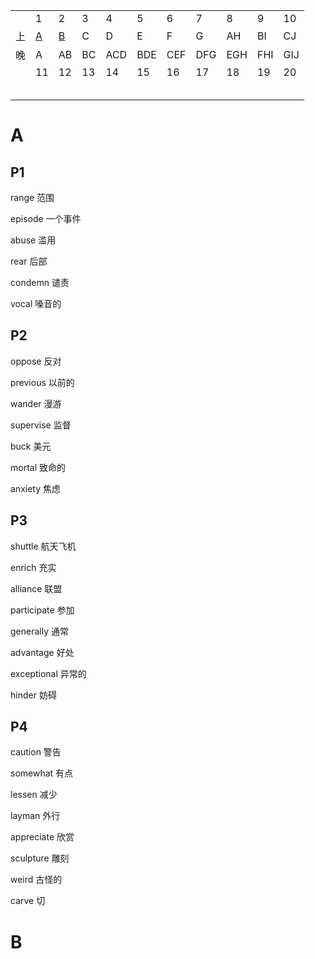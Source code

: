 |      |         |         |      |      |      |      |      |      |      |      |
| ---- | ------- | ------- | ---- | ---- | ---- | ---- | ---- | ---- | ---- | ---- |
|      | 1       | 2       | 3    | 4    | 5    | 6    | 7    | 8    | 9    | 10   |
| 上   | [A](#A) | [B](#B) | C    | D    | E    | F    | G    | AH   | BI   | CJ   |
| 晚   | A       | AB      | BC   | ACD  | BDE  | CEF  | DFG  | EGH  | FHI  | GIJ  |
|      | 11      | 12      | 13   | 14   | 15   | 16   | 17   | 18   | 19   | 20   |
|      |         |         |      |      |      |      |      |      |      |      |
|      |         |         |      |      |      |      |      |      |      |      |
|      |         |         |      |      |      |      |      |      |      |      |
|      |         |         |      |      |      |      |      |      |      |      |
|      |         |         |      |      |      |      |      |      |      |      |



# A

## P1

range	范围

episode	一个事件

abuse	滥用

rear	后部

condemn	谴责

vocal	嗓音的

## P2

oppose	反对

previous	以前的

wander	漫游

supervise	监督

buck	美元

mortal	致命的

anxiety	焦虑

## P3

shuttle	航天飞机

enrich	充实

alliance	联盟

participate	参加

generally	通常

advantage	好处

exceptional	异常的

hinder	妨碍

## P4

caution	警告

somewhat	有点

lessen	减少

layman	外行

appreciate	欣赏

sculpture	雕刻

weird	古怪的

carve	切











































# B